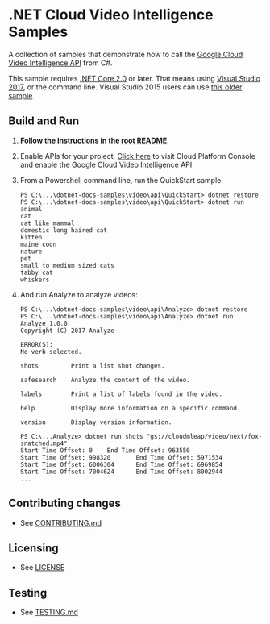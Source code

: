 # .NET Cloud Video Intelligence Samples

A collection of samples that demonstrate how to call the
[Google Cloud Video Intelligence API](https://cloud.google.com/video-intelligence/docs/) from C#.

This sample requires [.NET Core 2.0](
    https://www.microsoft.com/net/core) or later.  That means using
[Visual Studio 2017](
    https://www.visualstudio.com/), or the command line.  Visual Studio 2015 users
can use [this older sample](
    https://github.com/GoogleCloudPlatform/dotnet-docs-samples/tree/vs2015/video/api).

## Build and Run

1.  **Follow the instructions in the [root README](../../README.md)**.

4.  Enable APIs for your project.
    [Click here](https://console.cloud.google.com/flows/enableapi?apiid=videointelligence.googleapis.com&showconfirmation=true)
    to visit Cloud Platform Console and enable the Google Cloud Video Intelligence API.

9.  From a Powershell command line, run the QuickStart sample:
    ```
    PS C:\...\dotnet-docs-samples\video\api\QuickStart> dotnet restore
    PS C:\...\dotnet-docs-samples\video\api\QuickStart> dotnet run
    animal
    cat
    cat like mammal
    domestic long haired cat
    kitten
    maine coon
    nature
    pet
    small to medium sized cats
    tabby cat
    whiskers
    ```

10. And run Analyze to analyze videos:
    ```
    PS C:\...\dotnet-docs-samples\video\api\Analyze> dotnet restore
    PS C:\...\dotnet-docs-samples\video\api\Analyze> dotnet run
    Analyze 1.0.0
    Copyright (C) 2017 Analyze

    ERROR(S):
    No verb selected.

    shots         Print a list shot changes.

    safesearch    Analyze the content of the video.

    labels        Print a list of labels found in the video.

    help          Display more information on a specific command.

    version       Display version information.
    ```

    ```
    PS C:\...Analyze> dotnet run shots "gs://cloudmleap/video/next/fox-snatched.mp4"
    Start Time Offset: 0    End Time Offset: 963550
    Start Time Offset: 998320       End Time Offset: 5971534
    Start Time Offset: 6006304      End Time Offset: 6969854
    Start Time Offset: 7004624      End Time Offset: 8002944
    ...
    ```

## Contributing changes

* See [CONTRIBUTING.md](../../CONTRIBUTING.md)

## Licensing

* See [LICENSE](../../LICENSE)

## Testing

* See [TESTING.md](../../TESTING.md)
